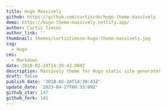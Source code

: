 ```yaml
---
title: Hugo Massively
github: https://github.com/curtiscde/hugo-theme-massively
demo: https://hugo-theme-massively.netlify.app/
author: Curtis Timson
author_link: ''
thumbnail: themes/curtistimson-hugo-theme-massively.jpg
ssg:
  - Hugo
cms:
  - Markdown
date: 2018-02-24T14:39:43.000Z
description: Massively theme for Hugo static site generator
draft: false
publish_date: '2018-02-24T14:39:43Z'
update_date: '2023-04-27T06:33:09Z'
github_star: 147
github_fork: 141
---
```

